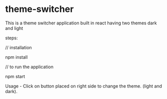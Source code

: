 # theme-switcher
This is a theme switcher application built in react having two themes dark and light

steps: 

// installation

 npm install

// to run the application

npm start

Usage -
Click on button placed on right side to change the theme. (light and dark).
